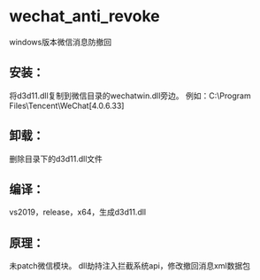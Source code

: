 # wechat_anti_revoke

windows版本微信消息防撤回

## 安装：

将d3d11.dll复制到微信目录的wechatwin.dll旁边。
例如：C:\Program Files\Tencent\WeChat\[4.0.6.33]

## 卸载：

删除目录下的d3d11.dll文件

## 编译：

vs2019，release，x64，生成d3d11.dll

## 原理：

未patch微信模块。
dll劫持注入拦截系统api，修改撤回消息xml数据包


